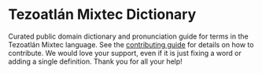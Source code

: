 
# Tezoatlán Mixtec Dictionary

Curated public domain dictionary and pronunciation guide for terms in the Tezoatlán Mixtec language. See the [contributing guide](https://github.com/drumworkteam/term/blob/make/.github/contributing.md) for details on how to contribute. We would love your support, even if it is just fixing a word or adding a single definition. Thank you for all your help!